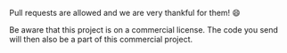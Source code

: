 Pull requests are allowed and we are very thankful for them! :smile:

Be aware that this project is on a commercial license. The code you send will then also be a part of this commercial project.
